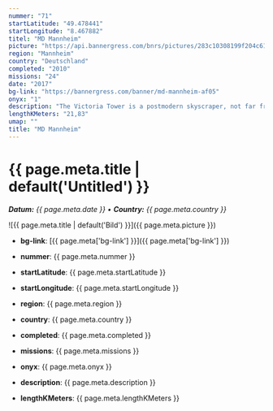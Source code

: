 ```yaml
---
nummer: "71"
startLatitude: "49.478441"
startLongitude: "8.467882"
titel: "MD Mannheim"
picture: "https://api.bannergress.com/bnrs/pictures/283c10308199f204c61fd64d8eccd3e7"
region: "Mannheim"
country: "Deutschland"
completed: "2010"
missions: "24"
date: "2017"
bg-link: "https://bannergress.com/banner/md-mannheim-af05"
onyx: "1"
description: "The Victoria Tower is a postmodern skyscraper, not far from the main railway station in the Lindenhof district.  Its outline has the shape of a rhombus."
lengthKMeters: "21,83"
umap: ""
title: "MD Mannheim"
---
```

# {{ page.meta.title | default('Untitled') }}

_**Datum:** {{ page.meta.date }} • **Country:** {{ page.meta.country }}_

![{{ page.meta.title | default('Bild') }}]({{ page.meta.picture }})

- **bg-link**: [{{ page.meta['bg-link'] }}]({{ page.meta['bg-link'] }})

- **nummer**: {{ page.meta.nummer }}
- **startLatitude**: {{ page.meta.startLatitude }}
- **startLongitude**: {{ page.meta.startLongitude }}
- **region**: {{ page.meta.region }}
- **country**: {{ page.meta.country }}
- **completed**: {{ page.meta.completed }}
- **missions**: {{ page.meta.missions }}
- **onyx**: {{ page.meta.onyx }}
- **description**: {{ page.meta.description }}
- **lengthKMeters**: {{ page.meta.lengthKMeters }}
